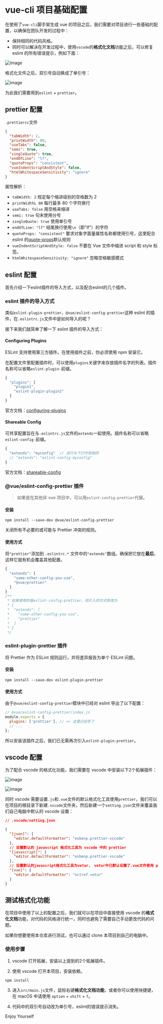 # vue-cli 项目基础配置

在使用了`vue-cli`脚手架生成 vue 的项目之后，我们需要对项目进行一些基础的配置，以确保在团队开发的过程中：

* 保持相同的代码风格。
* 同时可以解决在开发过程中，使用`vscode`的**格式化文档**功能之后，可以修复 eslint 的所有错误提示，例如下面：

![image](https://github.com/marihom/vue-eslint-template/raw/main/demo-01.png)

格式化文件之后，双引号自动换成了单引号：

![image](https://github.com/marihom/vue-eslint-template/raw/main/demo-02.png)

为此我们需要用到`eslint` + `prettier`。

## prettier 配置

`.prettiercc`文件

```json
{
  "tabWidth": 2,
  "printWidth": 80,
  "useTabs": false,
  "semi": true,
  "singleQuote": true,
  "endOfLine": "lf",
  "quoteProps": "consistent",
  "vueIndentScriptAndStyle": false,
  "htmlWhitespaceSensitivity": "ignore"
}
```

属性解析：

- `tabWidth: 2` 规定每个缩进级别的空格数为 2
- `printWidthL 80` 每行最多 80 个字符换行
- `useTabs: false` 用空格来缩进
- `semi: true` 句末使用分号
- `singleQuote: true` 使用单引号
- `endOfLine: "lf"` 结尾换行使用`\n`（即"lf"）的字符
- `quoteProps: "consistent"` 要求对象字面量属性名称都使用引号，这里配合 eslint 的[quote-props](http://eslint.cn/docs/rules/quote-props)默认规则
- `vueIndentScriptAndStyle: false` 不要在 Vue 文件中缩进 script 和 style 标签。
- `htmlWhitespaceSensitivity: "ignore"` 忽略空格敏感模式

## eslint 配置

首先介绍一下eslint插件的导入方式，以及配合eslint的几个插件。

### eslint 插件的导入方式

类似`eslint-plugin-prettier`、`@vue/eslint-config-prettier`这种 eslint 的插件，在`.eslintrc.js`文件中是如何导入的呢？

接下来我们就简单了解一下 eslint 插件的导入方式：

#### Configuring Plugins

ESLint 支持使用第三方插件。在使用插件之前，你必须使用 npm 安装它。

在配置文件里配置插件时，可以使用`plugins`关键字来存放插件名字的列表。插件名称可以省略`eslint-plugin-`前缀。

```js
{
  "plugins": [
    "plugin1",
    "eslint-plugin-plugin2"
  ]
}
```

官方文档：[configuring-plugins](https://cn.eslint.org/docs/user-guide/configuring#configuring-plugins)

#### Shareable Config

可共享配置旨在与`.eslintrc.js`文件的`extends`一起使用。插件名称可以省略`eslint-config-`前缀。

```js
{
  "extends": "myconfig"  // 该行与下行作用相同
  // "extends": "eslint-config-myconfig"
}
```

官方文档：[shareable-config](https://eslint.org/docs/developer-guide/shareable-configs)

### @vue/eslint-config-prettier 插件

> 如果是在其他非 vue 项目中，可以用`eslint-config-prettier`代替。

#### 安装

```
npm install --save-dev @vue/eslint-config-prettier
```

关闭所有不必要的或可能与 Prettier 冲突的规则。

#### 使用方式

将`"prettier"`添加到 `.eslintrc.*` 文件中的`"extends"`数组。确保把它放在**最后**，这样它就有机会覆盖其他配置。

```js
{
  "extends": [
    "some-other-config-you-use",
    "@vue/prettier"
  ]
}
/**
 * 如果使用的是eslint-config-prettier，则引入的方式修改为
 * {
 *  "extends": [
 *    "some-other-config-you-use",
 *    "prettier"
 *  ]
 * }
 */
```

### eslint-plugin-prettier 插件

将 Prettier 作为 ESLint 规则运行，并将差异报告为单个 ESLint 问题。

#### 安装

```
npm install --save-dev eslint-plugin-prettier
```

#### 使用方式

由于`@vue/eslint-config-prettier`模块中已经对 eslint 导出了以下配置：

```js
// @vue/eslint-config-prettier/index.js
module.exports = {
  plugins: ['prettier'], // => 这里已经写了
  // ...
};
```

所以安装该插件之后，我们已无需再次引入`eslint-plugin-prettier`。

## vscode 配置

为了配合 vscode 的格式化功能，我们需要在 vscode 中安装以下2个拓展插件：

![image](https://github.com/marihom/vue-eslint-template/raw/main/eslint.png)

![image](https://github.com/marihom/vue-eslint-template/raw/main/prettier.png)

同时 vscode 需要设置`.js`和`.vue`文件的默认格式化工具使用`prettier`，我们可以在项目的根目录下新建`.vscode`文件夹，然后新建一个`setting.json`文件来覆盖我们自己电脑中默认的 vscode 设置：

```json
// .vscode/setting.json

{
  "[json]": {
    "editor.defaultFormatter": "esbenp.prettier-vscode"
  },
  // 设置默认的 javascript 格式化工具为 vscode 中的 prettier
  "[javascript]": {
    "editor.defaultFormatter": "esbenp.prettier-vscode"
  },
  // 设置默认的javascript格式化工具为vetur， vetur中已默认设置了.vue文件使用 prettier
  "[vue]": {
    "editor.defaultFormatter": "octref.vetur"
  }
}
```

## 测试格式化功能

在项目中使用了以上的配置之后，我们就可以在项目中直接使用 vscode 的**格式化文档**功能，对代码的风格进行统一，同时也避免了需要自己手动更改代码的问题。

如果你想要使用本仓库进行测试，也可以通过 clone 本项目到自己的电脑中。

### 使用步骤

1. vscode 打开拓展，安装以上提到的2个拓展插件。

2. 使用 vscode 打开本项目，安装依赖。

```
npm install
```

3. 进入`src/main.js`文件，鼠标右键**格式化文档功能**，或者你可以使用快捷键，在 macOS 中请使用 `option` + `shift` + `f`。

4. 代码中的双引号自动改为单引号，eslint的错误提示消失。

Enjoy Yourself